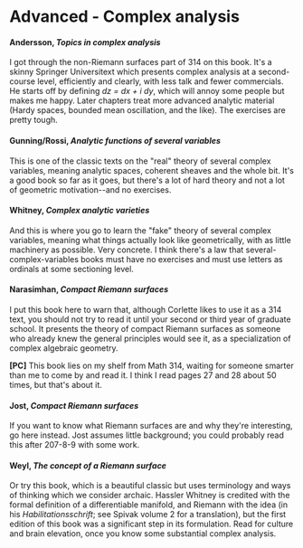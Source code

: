 # Advanced - Complex analysis

#### Andersson, *Topics in complex analysis*

I got through the non-Riemann surfaces part of 314 on this book.  It's a skinny Springer
Universitext which presents complex analysis at a second-course level, efficiently and clearly,
with less talk and fewer commercials.  He starts off by defining *dz = dx + i dy*, which will
annoy some people but makes me happy.  Later chapters treat more advanced analytic material
(Hardy spaces, bounded mean oscillation, and the like).  The exercises are pretty tough.

#### Gunning/Rossi, *Analytic functions of several variables*

This is one of the classic texts on the "real" theory of several complex variables, meaning
analytic spaces, coherent sheaves and the whole bit.  It's a good book so far as it goes, but
there's a lot of hard theory and not a lot of geometric motivation--and no exercises.

#### Whitney, *Complex analytic varieties*

And this is where you go to learn the "fake" theory of several complex variables, meaning what
things actually look like geometrically, with as little machinery as possible.  Very concrete.
I think there's a law that several-complex-variables books must have no exercises and must use
letters as ordinals at some sectioning level.

#### Narasimhan, *Compact Riemann surfaces*

I put this book here to warn that, although Corlette likes to use it as a 314 text, you should
not try to read it until your second or third year of graduate school.  It presents the theory
of compact Riemann surfaces as someone who already knew the general principles would see it, as
a specialization of complex algebraic geometry.

**[PC]** This book lies on my shelf from Math 314, waiting for someone smarter than me to come
by and read it.  I think I read pages 27 and 28 about 50 times, but that's about it.

#### Jost, *Compact Riemann surfaces*

If you want to know what Riemann surfaces are and why they're interesting, go here instead.
Jost assumes little background; you could probably read this after 207-8-9 with some work.

#### Weyl, *The concept of a Riemann surface*

Or try this book, which is a beautiful classic but uses terminology and ways of thinking which
we consider archaic.  Hassler Whitney is credited with the formal definition of a
differentiable manifold, and Riemann with the idea (in his *Habilitationsschrift*; see Spivak
volume 2 for a translation), but the first edition of this book was a significant step in its
formulation.  Read for culture and brain elevation, once you know some substantial complex
analysis.
